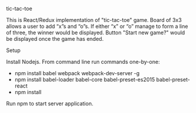 tic-tac-toe

This is React/Redux implementation of "tic-tac-toe" game.
Board of 3x3 allows a user to add “x”s and “o”s.
If either “x” or “o” manage to form a line of three, the winner would be displayed. Button "Start new game?" would be displayed once the game has ended.

Setup

Install Nodejs. From command line run commands one-by-one:
 * npm install babel webpack webpack-dev-server -g
 * npm install babel-loader babel-core babel-preset-es2015 babel-preset-react
 * npm install

Run npm to start server application.
